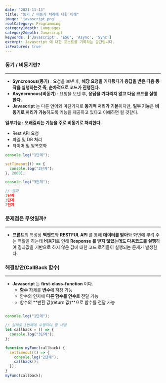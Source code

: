```yaml
---
date: "2021-11-13"
title: "동기 / 비동기 처리에 대한 이해"
image: 'javascript.png'
rootCategory: Programming
category1depth: Languages
category2depth: Javascript
keywords: ['Javascript', 'ES6', 'Async', 'Sync']
excerpt: Javascript 에 대한 포스트를 기록하는 공간입니다.
isFeatured: true
---
```


### 동기 / 비동기란?
---

* **Syncronous(동기)** : 요청을 보낸 후, **해당 요청을 기다렸다가 응답을 받은 다음 동작을 실행하는것 즉, 순차적으로 코드가 진행된다.**
* **Asyncronous(비동기)** : 요청을 보낸 후, **응답을 기다리지 않고 다음 코드를 실행한다.**
* **Javascript** 는 다른 언어와 마찬가지로 **동기적 처리가 기본**이지만, **일부 기능**은 **비동기로 처리가 가능**하도록 기능을 제공하고 있다고 이해하면 될 것같다.

**일부기능 : 오래걸리는 기능을 주로 비동기로 처리한다.**
- Rest API 요청
- 파일 및 DB 처리
- 타이머 및 암복호화

```js
console.log("1단계");

setTimeout(() => {
  console.log("2단계");
}, 2000);

console.log("3단계");

// 결과
1단계
3단계
2단계

```
### 문제점은 무엇일까?
---

* **프론트**의 특성상 **백엔드**와 **RESTFUL API** 를 통해 **데이터를 받아**와 화면에 뿌려 주는 역할을 하는데 **비동기**로 인해 **Response 를 받지 않았는데도 다음코드를 실행**하여 결과값을 기반으로 하지 않은 값에 대한 코드 로직들이 실행되는 문제가 발생한다.

### 해결방안(CallBack 함수)
---

* **Javascript** 는 **first-class-function** 이다.
  * **함수** 자체를 **변수**에 저장 가능
  * 함수의 인자에 **다른 함수를 인수**로 전달 가능
  * 함수의 **반환 값(return 값)**으로 함수를 전달 가능


```js

console.log("1단계");

// 실제로 3번째에 수행되야 할 내용
let callback = () => {
  console.log("3단계");
};

function myFunc(callback) {
  setTimeout(() => {
    console.log("2단계");
    callback();
  });
}
myFunc(callback);

```
